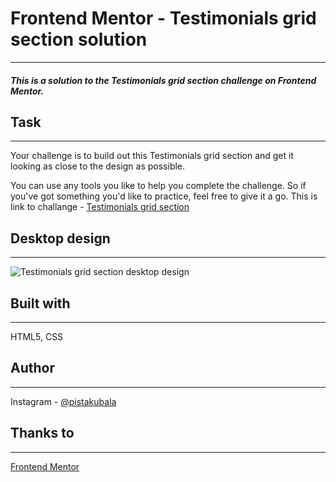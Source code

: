 # Frontend Mentor - Testimonials grid section solution
---
##### This is a solution to the Testimonials grid section challenge on Frontend Mentor.
## Task
---
Your challenge is to build out this Testimonials grid section and get it looking as close to the design as possible.

You can use any tools you like to help you complete the challenge. So if you've got something you'd like to practice, feel free to give it a go.
This is link to challange - [Testimonials grid section]([https://www.frontendmentor.io/challenges/order-summary-component-QlPmajDUj](https://www.frontendmentor.io/challenges/testimonials-grid-section-Nnw6J7Un7))

## Desktop design
---
![Testimonials grid section desktop design]([https://res.cloudinary.com/dz209s6jk/image/upload/f_auto,q_auto,w_700/Challenges/gh4wbxnbnf9wqezb0b6y.jpg](https://res.cloudinary.com/dz209s6jk/image/upload/v1603385725/Challenges/uctyehbyqpp90valvmwn.jpg) "Testimonials grid section desktop design")

## Built with
---
HTML5, CSS
## Author 
---
Instagram - [@pistakubala](https://www.instagram.com/pistakubala/)

## Thanks to 
---
[Frontend Mentor](https://www.frontendmentor.io/)
